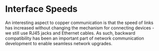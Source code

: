 
# Interface Speeds

An interesting aspect to copper communication is that the speed of links has increased without changing the mechanism for connecting devices - we still use RJ45 jacks and Ethernet cables. As such, backward compatibility has been an important part of network communication development to enable seamless network upgrades.

